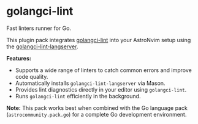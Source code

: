 # golangci-lint

Fast linters runner for Go.

This plugin pack integrates [golangci-lint](https://golangci-lint.run/) into your AstroNvim setup using the [golangci-lint-langserver](https://github.com/nametake/golangci-lint-langserver).

**Features:**

- Supports a wide range of linters to catch common errors and improve code quality.
- Automatically installs `golangci-lint-langserver` via Mason.
- Provides lint diagnostics directly in your editor using `golangci-lint`.
- Runs `golangci-lint` efficiently in the background.

**Note:** This pack works best when combined with the Go language pack (`astrocommunity.pack.go`) for a complete Go development environment.
